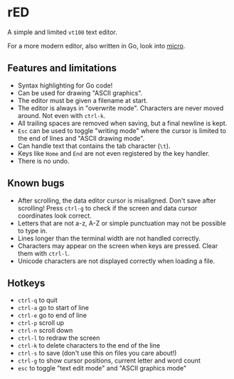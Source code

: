 # rED

A simple and limited `vt100` text editor.

For a more modern editor, also written in Go, look into [micro](https://github.com/zyedidia/micro).

## Features and limitations

* Syntax highlighting for Go code!
* Can be used for drawing "ASCII graphics".
* The editor must be given a filename at start.
* The editor is always in "overwrite mode". Characters are never moved around. Not even with `ctrl-k`.
* All trailing spaces are removed when saving, but a final newline is kept.
* `Esc` can be used to toggle "writing mode" where the cursor is limited to the end of lines and "ASCII drawing mode".
* Can handle text that contains the tab character (`\t`).
* Keys like `Home` and `End` are not even registered by the key handler.
* There is no undo.

## Known bugs

* After scrolling, the data editor cursor is misaligned. Don't save after scrolling! Press `ctrl-g` to check if the screen and data cursor coordinates look correct.
* Letters that are not a-z, A-Z or simple punctuation may not be possible to type in.
* Lines longer than the terminal width are not handled correctly.
* Characters may appear on the screen when keys are pressed. Clear them with `ctrl-l`.
* Unicode characters are not displayed correctly when loading a file.

## Hotkeys

* `ctrl-q` to quit
* `ctrl-a` go to start of line
* `ctrl-e` go to end of line
* `ctrl-p` scroll up
* `ctrl-n` scroll down
* `ctrl-l` to redraw the screen
* `ctrl-k` to delete characters to the end of the line
* `ctrl-s` to save (don't use this on files you care about!)
* `ctrl-g` to show cursor positions, current letter and word count
* `esc` to toggle "text edit mode" and "ASCII graphics mode"
